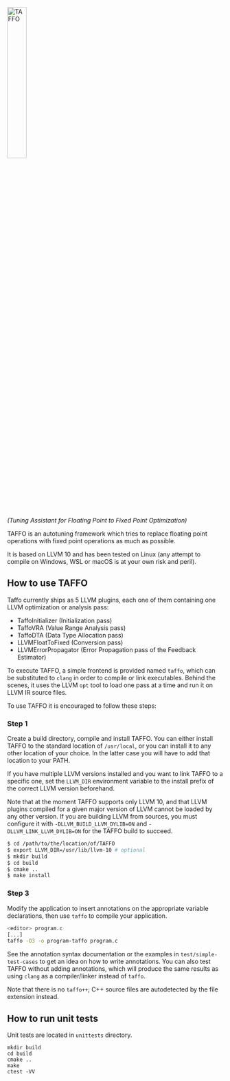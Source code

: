 <img src="_logo/TAFFO-logo-black.png" alt="TAFFO" width=30%>

*(Tuning Assistant for Floating Point to Fixed Point Optimization)*

TAFFO is an autotuning framework which tries to replace floating point operations with fixed point operations as much as possible.

It is based on LLVM 10 and has been tested on Linux (any attempt to compile on Windows, WSL or macOS is at your own risk and peril).

## How to use TAFFO

Taffo currently ships as 5 LLVM plugins, each one of them containing one LLVM optimization or analysis pass:

 - TaffoInitializer (Initialization pass)
 - TaffoVRA (Value Range Analysis pass)
 - TaffoDTA (Data Type Allocation pass)
 - LLVMFloatToFixed (Conversion pass)
 - LLVMErrorPropagator (Error Propagation pass of the Feedback Estimator)

To execute TAFFO, a simple frontend is provided named `taffo`, which can be substituted to `clang` in order to compile or link executables.
Behind the scenes, it uses the LLVM `opt` tool to load one pass at a time and run it on LLVM IR source files.

To use TAFFO it is encouraged to follow these steps:

### Step 1

Create a build directory, compile and install TAFFO.
You can either install TAFFO to the standard location of `/usr/local`, or you can install it to any other location of your choice.
In the latter case you will have to add that location to your PATH.

If you have multiple LLVM versions installed and you want to link TAFFO to a specific one, set the `LLVM_DIR` environment variable to the install prefix of the correct LLVM version beforehand.

Note that at the moment TAFFO supports only LLVM 10, and that LLVM plugins compiled for a given major version of LLVM cannot be loaded by any other version.
If you are building LLVM from sources, you must configure it with `-DLLVM_BUILD_LLVM_DYLIB=ON` and `-DLLVM_LINK_LLVM_DYLIB=ON` for the TAFFO build to succeed.


```sh
$ cd /path/to/the/location/of/TAFFO
$ export LLVM_DIR=/usr/lib/llvm-10 # optional
$ mkdir build
$ cd build
$ cmake ..
$ make install
```

### Step 3

Modify the application to insert annotations on the appropriate variable declarations, then use `taffo` to compile your application.

```sh
<editor> program.c
[...]
taffo -O3 -o program-taffo program.c
```

See the annotation syntax documentation or the examples in `test/simple-test-cases` to get an idea on how to write annotations. You can also test TAFFO without adding annotations, which will produce the same results as using `clang` as a compiler/linker instead of `taffo`.

Note that there is no `taffo++`; C++ source files are autodetected by the file extension instead.

## How to run unit tests

Unit tests are located in `unittests` directory.

```shell
mkdir build
cd build
cmake ..
make
ctest -VV
```